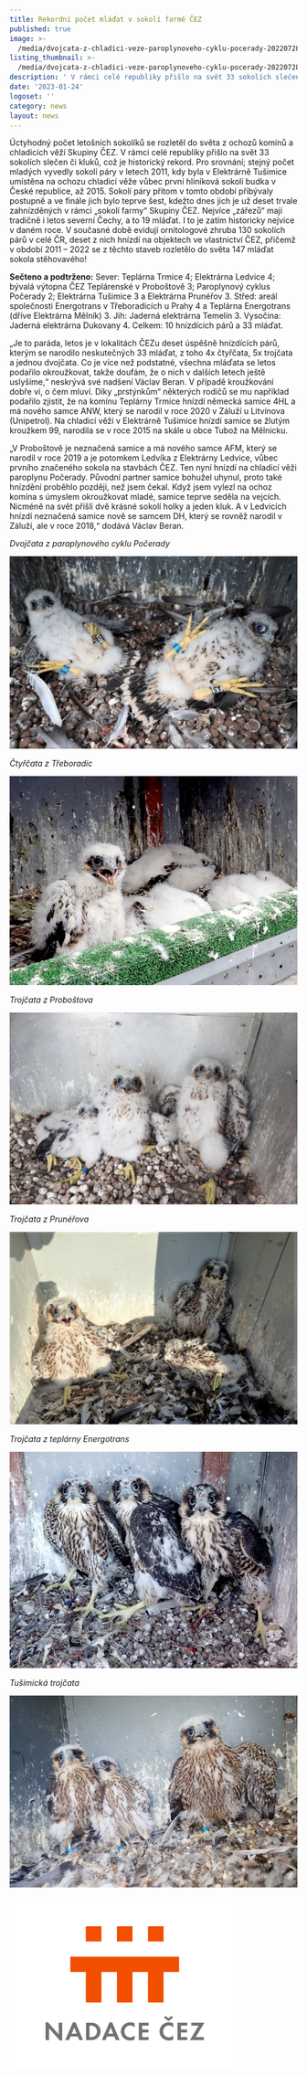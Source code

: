 ```yaml
---
title: Rekordní počet mláďat v sokolí farmě ČEZ
published: true
image: >-
  /media/dvojcata-z-chladici-veze-paroplynoveho-cyklu-pocerady-20220728-122924.jpg
listing_thumbnail: >-
  /media/dvojcata-z-chladici-veze-paroplynoveho-cyklu-pocerady-20220728-122924_274.jpg
description: ' V rámci celé republiky přišlo na svět 33 sokolích slečen či kluků z komínů skupiny ČEZ, což je historický rekord. '
date: '2023-01-24'
logoset: ''
category: news
layout: news
---
```

Úctyhodný počet letošních sokolíků se rozletěl do světa z ochozů komínů a chladicích věží Skupiny ČEZ. V rámci celé republiky přišlo na svět 33 sokolích slečen či kluků, což je historický rekord. Pro srovnání; stejný počet mladých vyvedly sokolí páry v letech 2011, kdy byla v Elektrárně Tušimice umístěna na ochozu chladicí věže vůbec první hliníková sokolí budka v České republice, až 2015. Sokolí páry přitom v tomto období přibývaly postupně a ve finále jich bylo teprve šest, kdežto dnes jich je už deset trvale zahnízděných v rámci „sokolí farmy“ Skupiny ČEZ. Nejvíce „zářezů“ mají tradičně i letos severní Čechy, a to 19 mláďat. I to je zatím historicky nejvíce v daném roce. V současné době evidují ornitologové zhruba 130 sokolích párů v celé ČR, deset z nich hnízdí na objektech ve vlastnictví ČEZ, přičemž v období 2011 – 2022 se z těchto staveb rozletělo do světa 147 mláďat sokola stěhovavého!

**Sečteno a podtrženo:** Sever: Teplárna Trmice 4; Elektrárna Ledvice 4; bývalá výtopna ČEZ Teplárenské v Proboštově 3; Paroplynový cyklus Počerady 2; Elektrárna Tušimice 3 a Elektrárna Prunéřov 3. Střed: areál  společnosti Energotrans v Třeboradicích u Prahy 4 a Teplárna Energotrans (dříve Elektrárna Mělník) 3. Jih: Jaderná elektrárna Temelín 3. Vysočina: Jaderná elektrárna Dukovany 4. Celkem: 10 hnízdících párů a 33 mláďat. 



„Je to paráda, letos je v lokalitách ČEZu deset úspěšně hnízdících párů, kterým se narodilo neskutečných 33 mláďat, z toho 4x čtyřčata, 5x trojčata a jednou dvojčata. Co je více než podstatné, všechna mláďata se letos podařilo okroužkovat, takže doufám, že o nich v dalších letech ještě uslyšíme,“ neskrývá své nadšení Václav Beran. V případě kroužkování dobře ví, o čem mluví. Díky „prstýnkům“ některých rodičů se mu například podařilo zjistit, že na komínu Teplárny Trmice hnízdí německá samice 4HL a má nového samce ANW, který se narodil v roce 2020 v Záluží  u Litvínova (Unipetrol).  Na chladicí věži v  Elektrárně Tušimice hnízdí samice se žlutým kroužkem 99, narodila se v roce 2015 na skále u obce Tubož na Mělnicku. 

„V Proboštově je neznačená samice a má nového samce AFM, který se narodil v roce 2019 a je potomkem Ledvíka z Elektrárny Ledvice, vůbec prvního značeného sokola na stavbách ČEZ. Ten nyní hnízdí na chladicí věži paroplynu Počerady. Původní partner samice bohužel uhynul, proto také hnízdění proběhlo později, než jsem čekal. Když jsem vylezl na ochoz komína s úmyslem okroužkovat mladé, samice teprve seděla na vejcích. Nicméně na svět přišli dvě krásné sokolí holky a jeden kluk. A v Ledvicích hnízdí neznačená samice nově se samcem DH, který se rovněž narodil v Záluží, ale v roce 2018,“ dodává Václav Beran.

_Dvojčata z paraplynového cyklu Počerady_

![](/media/okrouzkovana-dvojcata-z-paroplynoveho-cyklu-pocerady-20220728-122925.jpg)

_Čtyřčata z Třeboradic_

![](/media/prakticky-rok-co-rok-ctyrcata-to-je-vizitka-sokoliho-paru-z-treboradic.jpg)

_Trojčata z Proboštova_

![](/media/trojcata-z-probostova-20220728-122925.jpg)

_Trojčata z Prunéřova_

![](/media/trojcata-z-prunerova.jpg)

_Trojčata z teplárny Energotrans_

![](/media/trojcata-z-teplarny-energotrans-drive-elektrarna-melnik.jpg)

_Tušimická trojčata_

![](/media/tusimicka-trojcata-20220728-122926.jpg)





![](/media/nadacecez.png)
